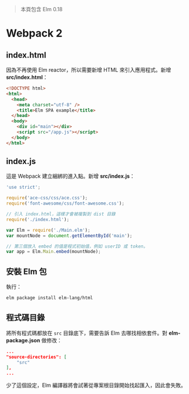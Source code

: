 > 本頁包含 Elm 0.18

# Webpack 2

## index.html

因為不再使用 Elm reactor，所以需要新增 HTML 來引入應用程式。新增 __src/index.html__：

```html
<!DOCTYPE html>
<html>
  <head>
    <meta charset="utf-8" />
    <title>Elm SPA example</title>
  </head>
  <body>
    <div id="main"></div>
    <script src="/app.js"></script>
  </body>
</html>
```

## index.js

這是 Webpack 建立綑綁的進入點。新增 __src/index.js__：

```js
'use strict';

require('ace-css/css/ace.css');
require('font-awesome/css/font-awesome.css');

// 引入 index.html，這樣才會被複製到 dist 目錄
require('./index.html');

var Elm = require('./Main.elm');
var mountNode = document.getElementById('main');

// 第三個放入 embed 的值是程式初始值，例如 userID 或 token。
var app = Elm.Main.embed(mountNode);
```

## 安裝 Elm 包

執行：

```bash
elm package install elm-lang/html
```

## 程式碼目錄

將所有程式碼都放在 `src` 目錄底下，需要告訴 Elm 去哪找相依套件。對 __elm-package.json__ 做修改：

```json
...
"source-directories": [
    "src"
],
...
```

少了這個設定，Elm 編譯器將會試著從專案根目錄開始找起匯入，因此會失敗。
